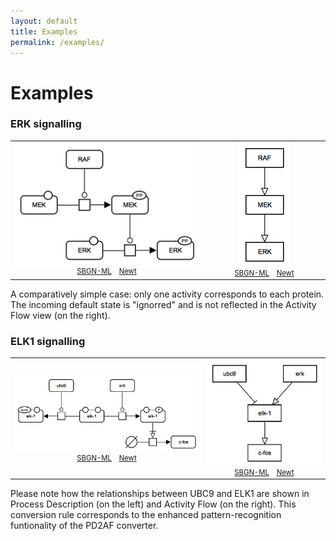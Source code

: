 ```yaml
---
layout: default
title: Examples
permalink: /examples/
---
```


# Examples

### ERK signalling

<table>
    <tr style="font-size:90%;">
    <td style="width:500px; text-align:center; font-size:90%;"><img src="../images/examples/E001.pd.png" width="300"/><br /><a href="../images/examples/E001.sbgn">SBGN-ML</a> &ensp; <a href="http://web.newteditor.org/?URL=http://pd2af.github.io/images/examples/E001.pd.sbgn" target="_blank">Newt</a></td>
    <td style="width:300px; text-align:center; font-size:90%;"><img src="../images/examples/E001.af.png" width="80"/><br /><a href="../images/examples/E001.af.sbgn">SBGN-ML</a> &ensp; <a href="http://web.newteditor.org/?URL=http://pd2af.github.io/images/examples/E001.af.sbgn" target="_blank">Newt</a></td>
    </tr>
</table>

A comparatively simple case: only one activity corresponds to each protein. The incoming default state is "ignorred" and is not reflected in the Activity Flow view (on the right).

### ELK1 signalling

<table>
    <tr style="font-size:90%;">
    <td style="width:500px; text-align:center; font-size:90%;"><img src="../images/examples/E002.pd.png" width="446"/><br /><a href="../images/examples/E002.sbgn">SBGN-ML</a> &ensp; <a href="http://web.newteditor.org/?URL=http://pd2af.github.io/images/examples/E002.pd.sbgn" target="_blank">Newt</a></td>
    <td style="width:300px; text-align:center; font-size:90%;"><img src="../images/examples/E002.af.png" width="203"/><br /><a href="../images/examples/E002.af.sbgn">SBGN-ML</a> &ensp; <a href="http://web.newteditor.org/?URL=http://pd2af.github.io/images/examples/E002.af.sbgn" target="_blank">Newt</a></td>
    </tr>
</table>

Please note how the relationships between UBC9 and ELK1 are shown in Process Description (on the left) and Activity Flow (on the right). This conversion rule corresponds to the enhanced pattern-recognition funtionality of the PD2AF converter.
